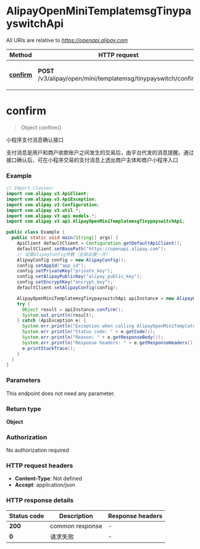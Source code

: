 # AlipayOpenMiniTemplatemsgTinypayswitchApi

All URIs are relative to *https://openapi.alipay.com*

| Method | HTTP request | Description |
|------------- | ------------- | -------------|
| [**confirm**](AlipayOpenMiniTemplatemsgTinypayswitchApi.md#confirm) | **POST** /v3/alipay/open/mini/templatemsg/tinypayswitch/confirm | 小程序支付消息确认接口 |


<a name="confirm"></a>
# **confirm**
> Object confirm()

小程序支付消息确认接口

支付消息是用户和商户收款账户之间发生的交易后，由平台代发的消息提醒。通过接口确认后，可在小程序交易的支付消息上透出商户主体和商户小程序入口

### Example
```java
// Import classes:
import com.alipay.v3.ApiClient;
import com.alipay.v3.ApiException;
import com.alipay.v3.Configuration;
import com.alipay.v3.util.*;
import com.alipay.v3.api.models.*;
import com.alipay.v3.api.AlipayOpenMiniTemplatemsgTinypayswitchApi;

public class Example {
  public static void main(String[] args) {
    ApiClient defaultClient = Configuration.getDefaultApiClient();
    defaultClient.setBasePath("https://openapi.alipay.com");
    // 设置alipayConfig参数（全局设置一次）
    AlipayConfig config = new AlipayConfig();
    config.setAppId("app_id");
    config.setPrivateKey("private_key");
    config.setAlipayPublicKey("alipay_public_key");
    config.setEncryptKey("encrypt_key");
    defaultClient.setAlipayConfig(config);

    AlipayOpenMiniTemplatemsgTinypayswitchApi apiInstance = new AlipayOpenMiniTemplatemsgTinypayswitchApi(defaultClient);
    try {
      Object result = apiInstance.confirm();
      System.out.println(result);
    } catch (ApiException e) {
      System.err.println("Exception when calling AlipayOpenMiniTemplatemsgTinypayswitchApi#confirm");
      System.err.println("Status code: " + e.getCode());
      System.err.println("Reason: " + e.getResponseBody());
      System.err.println("Response headers: " + e.getResponseHeaders());
      e.printStackTrace();
    }
  }
}
```

### Parameters
This endpoint does not need any parameter.

### Return type

**Object**

### Authorization

No authorization required

### HTTP request headers

 - **Content-Type**: Not defined
 - **Accept**: application/json

### HTTP response details
| Status code | Description | Response headers |
|-------------|-------------|------------------|
| **200** | common response |  -  |
| **0** | 请求失败 |  -  |

